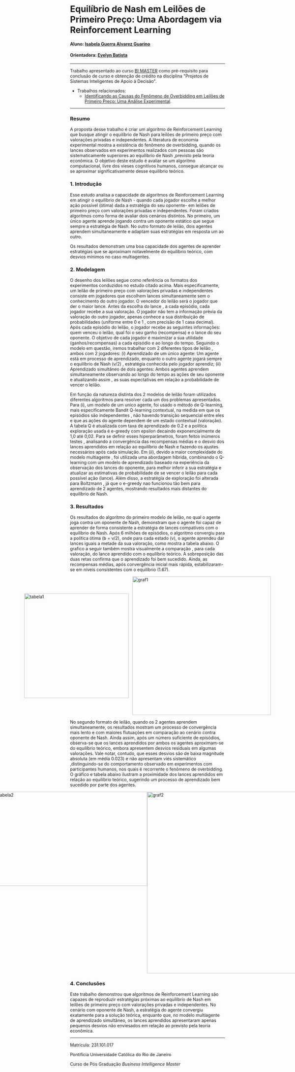 # Equilíbrio de Nash em Leilões de Primeiro Preço: Uma Abordagem via Reinforcement Learning

#### Aluno: [Isabela Guerra Alvarez Guarino](https://github.com/isaguarino)
#### Orientadora: [Evelyn Batista](https://github.com/evysb)

---

Trabalho apresentado ao curso [BI MASTER](https://ica.puc-rio.ai/bi-master) como pré-requisito para conclusão de curso e obtenção de crédito na disciplina "Projetos de Sistemas Inteligentes de Apoio à Decisão".

- Trabalhos relacionados: 
    - [Identificando as Causas do Fenômeno de Overbidding em Leilões de Primeiro Preço: Uma Análise Experimental](https://www2.dbd.puc-rio.br/pergamum/biblioteca/php/mostrateses.php?open=1&arqtese=0610512_08_Indice.html).

---

### Resumo

A proposta desse trabalho é criar um algoritmo de Reinforcement Learning que busque atingir o equilíbrio de Nash para leilões de primeiro preço com valorações privadas e independentes. A literatura de economia experimental mostra a existência do fenômeno de overbidding, quando os lances observados em experimentos realizados com pessoas são sistematicamente superiores ao equilíbrio de Nash ,previsto pela teoria econômica. O objetivo deste estudo é avaliar se um algoritmo computacional, livre dos vieses cognitivos humanos, consegue alcançar ou se aproximar significativamente desse equilíbrio teórico.

### 1. Introdução

Esse estudo analisa a capacidade de algoritmos de Reinforcement Learning em atingir o equilíbrio de Nash -  quando cada jogador escolhe a melhor ação possível (ótima) dada a estratégia do seu oponente- em leilões de primeiro preço com valorações privadas e independentes. Foram criados algoritmos como forma de avaliar dois cenários distintos. No primeiro, um único agente aprende jogando contra um oponente estático que segue sempre a estratégia de Nash. No outro formato de leilão, dois agentes aprendem simultaneamente e adaptam suas estratégias em resposta um ao outro. 

Os resultados demonstram uma boa capacidade dos agentes de aprender estratégias que se aproximam notavelmente do equilíbrio teórico, com desvios mínimos no caso multiagentes. 

### 2. Modelagem

O desenho dos leilões segue como referência os formatos dos experimentos conduzidos no estudo citado acima. Mais especificamente, um leilão de primeiro preço com valorações privadas e independentes consiste em jogadores que escolhem lances simultaneamente sem o conhecimento do outro jogador. O vencedor do leilão será o jogador que der o maior lance. Antes da escolha do lance , a cada episódio, cada jogador recebe a sua valoração. O jogador não tem a informação prévia da valoração do outro jogador, apenas conhece a sua distribuição de probabilidades (uniforme entre 0 e 1 , com precisão de 1 casa decimal). Após cada episódio do leilão, o jogador recebe as seguintes informações: quem venceu o leilão, qual foi o seu ganho (recompensa) e o lance do seu oponente. O objetivo de cada jogador é maximizar a sua utilidade (ganhos/recompensas) a cada episódio e ao longo do tempo. Seguindo o modelo em questão, iremos trabalhar com 2 diferentes tipos de leilão , ambos com 2 jogadores: (i) Aprendizado de um único agente: Um agente está em processo de aprendizado, enquanto o outro agente jogará sempre o equilíbrio de Nash (v/2) , estratégia conhecida pelo jogador aprendiz; (ii) Aprendizado simultâneo de dois agentes: Ambos agentes aprendem simultaneamente observando ao longo do tempo as ações de seu oponente e atualizando assim , as suas expectativas em relação a probabilidade de vencer o leilão. 

Em função da natureza distinta dos 2 modelos de leilão foram utilizados diferentes algoritmos para resolver cada um dos problemas apresentados. Para (i), um modelo de um unico agente, foi usado o método de Q-learning, mais especificamente Bandit Q-learning contextual, na medida em que os episódios são independentes , não havendo transição sequencial entre eles e que as ações do agente dependem de um estado contextual (valoração). A tabela Q é atualizada com taxa de aprendizado de 0.2 e a política exploração usada é e-greedy com epsilon decaindo exponencialmente de 1,0 até 0,02. Para se definir esses hiperparâmetros, foram feitos inúmeros testes ,  analisando a convergência das recompensas médias e o desvio dos lances aprendidos em relação ao equilíbrio de Nash e fazendo os ajustes necessários após cada simulação. Em (ii), devido a maior complexidade do modelo multiagente , foi utilizada uma abordagem híbrida, combinando o Q-learning com um modelo de aprendizado baseado na experiência da observação dos lances do oponente, para melhor inferir a sua estratégia e atualizar as estimativas de probabilidade de se vencer o leilão para cada possível ação (lance). Além disso, a estratégia de exploração foi alterada para Boltzmann , já que o e-greedy nao funcionou tão bem para aprendizado de 2 agentes, mostrando resultados mais distantes do equilíbrio de Nash.


### 3. Resultados

Os resultados do algoritmo do primeiro modelo de leilão, no qual o agente joga contra um oponente de Nash, demonstram que o agente foi capaz de aprender de forma consistente a estratégia de lances compatíveis com o equilíbrio de Nash. Após 6 milhões de episódios, o algoritmo convergiu para a política ótima (b = v/2), onde para cada estado (v), o agente aprendeu dar lances iguais a metade da sua valoração, como mostra a tabela abaixo. O grafico a seguir também mostra visualmente a comparação , para cada valoração, do lance aprendido com o equilíbrio teórico. A sobreposição das duas retas confirma que o aprendizado foi bem sucedido. Ainda, as recompensas médias, após convergência inicial mais rápida, estabilizaram-se em níveis consistentes com o equilíbrio (1.67).

<div style="display:flex; gap:12px; align-items:center; justify-content:center;">
  <img src="imagens/tabela1.png" alt="tabela1" width="340" />
  <img src="imagens/graf1.png" alt="graf1" width="450" />
</div>

No segundo formato de leilão, quando os 2 agentes aprendem simultaneamente, os resultados mostram um processo de convergência mais lento e com maiores flutuações em comparação ao cenário contra oponente de Nash. Ainda assim, após um número suficiente de episódios, observa-se que os lances aprendidos por ambos os agentes aproximam-se do equilíbrio teórico, embora apresentem desvios residuais em algumas valorações. Vale notar, contudo, que esses desvios são de baixa magnitude absoluta (em média 0.023) e não apresentam viés sistemático ,distinguindo-se do comportamento observado em experimentos com participantes humanos, nos quais é recorrente o fenômeno de overbidding. O gráfico e tabela abaixo ilustram a proximidade dos lances aprendidos em relação ao equilíbrio teórico, sugerindo um processo de aprendizado bem sucedido por parte dos agentes.

<div style="display: flex; justify-content: center;">
<img width="502" height="306" alt="tabela2" src="https://github.com/user-attachments/assets/56f148cb-8045-4082-96c3-399669809544" />

<img width="873" height="590" alt="graf2" src="https://github.com/user-attachments/assets/fdb79934-ca09-47bf-b152-78f3734dc675" />
</div>

### 4. Conclusões

Este trabalho demonstrou que algoritmos de Reinforcement Learning são capazes de reproduzir estratégias próximas ao equilíbrio de Nash em leilões de primeiro preço com valorações privadas e independentes. No cenário com oponente de Nash, a estratégia do agente convergiu exatamente para a solução teórica, enquanto que, no modelo multiagente de aprendizado simultâneo, os lances aprendidos apresentaram apenas pequenos desvios não enviesados em relação ao previsto pela teoria econômica.

---

Matrícula: 231.101.017

Pontifícia Universidade Católica do Rio de Janeiro

Curso de Pós Graduação *Business Intelligence Master*








